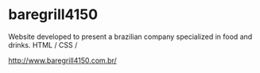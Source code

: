 # baregrill4150

Website developed to present a brazilian company specialized in food and drinks. HTML / CSS / 

http://www.baregrill4150.com.br/
